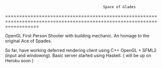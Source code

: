                                                  Space of Glades                                                        
========================================================================================================================

OpenGL First Person Shooter with building mechanic. An homage to the original Ace of Spades.

So far, have working deferred rendering client using C++ OpenGL + SFML2 (input and windowing).
Basic server started using Haskell. ( will be up on Heroku soon )

